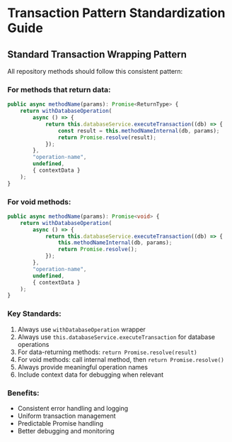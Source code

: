 # Transaction Pattern Standardization Guide

## Standard Transaction Wrapping Pattern

All repository methods should follow this consistent pattern:

### For methods that return data:
```typescript
public async methodName(params): Promise<ReturnType> {
    return withDatabaseOperation(
        async () => {
            return this.databaseService.executeTransaction((db) => {
                const result = this.methodNameInternal(db, params);
                return Promise.resolve(result);
            });
        },
        "operation-name",
        undefined,
        { contextData }
    );
}
```

### For void methods:
```typescript
public async methodName(params): Promise<void> {
    return withDatabaseOperation(
        async () => {
            return this.databaseService.executeTransaction((db) => {
                this.methodNameInternal(db, params);
                return Promise.resolve();
            });
        },
        "operation-name",
        undefined,
        { contextData }
    );
}
```

### Key Standards:
1. Always use `withDatabaseOperation` wrapper
2. Always use `this.databaseService.executeTransaction` for database operations
3. For data-returning methods: `return Promise.resolve(result)`
4. For void methods: call internal method, then `return Promise.resolve()`
5. Always provide meaningful operation names
6. Include context data for debugging when relevant

### Benefits:
- Consistent error handling and logging
- Uniform transaction management
- Predictable Promise handling
- Better debugging and monitoring
